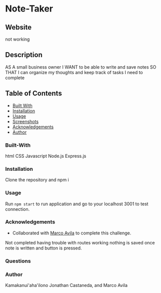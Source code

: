 # Note-Taker

## Website

not working

## Description

AS A small business owner
I WANT to be able to write and save notes
SO THAT I can organize my thoughts and keep track of tasks I need to complete

## Table of Contents

- [Built With](#built-with)
- [Installation](#installation)
- [Usage](#usage)
- [Screenshots](#screenshots)
- [Acknowledgements](#acknowledgements)
- [Author](#author)

### Built-With

html
CSS
Javascript
Node.js
Express.js

### Installation

Clone the repository and npm i

### Usage

Run ```npm start``` to run application and go to your localhost 3001 to test connection.

### Acknowledgements

- Collaborated with [Marco Avila](https://github.com/mavila6) to complete this challenge.

Not completed having trouble with routes working nothing is saved once note is written and button is pressed.

### Questions



### Author

Kamakanui'aha'ilono Jonathan Castaneda, and Marco Avila
